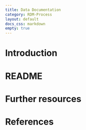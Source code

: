 ```yaml
---
title: Data Documentation
category: RDM-Process
layout: default
docs_css: markdown
empty: true
---
```


# Introduction

# README

# Further resources

# References
